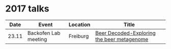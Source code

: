 2017 talks
==========

Date | Event | Location | Title
--- | --- | --- | ---
23.11 | Backofen Lab meeting | Freiburg | [Beer Decoded-Exploring the beer metagenome](11_23_backofen_lab_meeting)